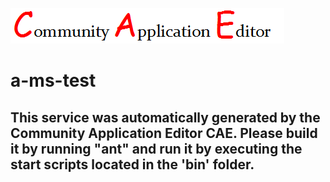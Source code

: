 ![CAE](https://github.com/CAE-Community-Application-Editor/microservice-a-ms-test/blob/master/img/logo.png)  

a-ms-test
===================


This service was automatically generated by the Community Application Editor CAE. Please build it by running "ant" and run it by executing the start scripts located in the 'bin' folder.
---------------
